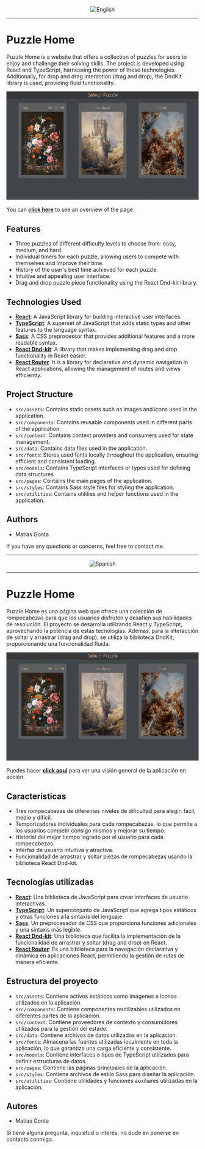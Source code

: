 <p align="center">
  <img src="https://upload.wikimedia.org/wikipedia/en/thumb/a/ae/Flag_of_the_United_Kingdom.svg/2560px-Flag_of_the_United_Kingdom.svg.png" alt="English" width="100px" />
</p>

---

# Puzzle Home

Puzzle Home is a website that offers a collection of puzzles for users to enjoy and challenge their solving skills. The project is developed using React and TypeScript, harnessing the power of these technologies. Additionally, for drop and drag interaction (drag and drop), the DndKit library is used, providing fluid functionality.

![puzzle-home-screenshot!](./puzzle-home-screenshot.png)

You can <a href="https://youtu.be/4hoPhppO8EE" target="_blank">**click here**</a> to see an overview of the page.

## Features

- Three puzzles of different difficulty levels to choose from: easy, medium, and hard.
- Individual timers for each puzzle, allowing users to compete with themselves and improve their time.
- History of the user's best time achieved for each puzzle.
- Intuitive and appealing user interface.
- Drag and drop puzzle piece functionality using the React Dnd-kit library.

## Technologies Used

- <a href="https://react.dev/" target="_blank">**React**</a>: A JavaScript library for building interactive user interfaces.
- <a href="https://www.typescriptlang.org/docs/" target="_blank">**TypeScript**</a>: A superset of JavaScript that adds static types and other features to the language syntax.
- <a href="https://sass-lang.com/documentation/" target="_blank">**Sass**</a>: A CSS preprocessor that provides additional features and a more readable syntax.
- <a href="https://docs.dndkit.com/" target="_blank">**React Dnd-kit**</a>: A library that makes implementing drag and drop functionality in React easier.
- <a href="https://reactrouter.com/en/main" target="_blank">**React Router**</a>: It is a library for declarative and dynamic navigation in React applications, allowing the management of routes and views efficiently.

## Project Structure

- `src/assets`: Contains static assets such as images and icons used in the application.
- `src/components`: Contains reusable components used in different parts of the application.
- `src/context`: Contains context providers and consumers used for state management.
- `src/data`: Contains data files used in the application.
- `src/fonts`: Stores used fonts locally throughout the application, ensuring efficient and consistent loading.
- `src/models`: Contains TypeScript interfaces or types used for defining data structures.
- `src/pages`: Contains the main pages of the application.
- `src/styles`: Contains Sass style files for styling the application.
- `src/utilities`: Contains utilities and helper functions used in the application.

## Authors

- Matías Gonta

If you have any questions or concerns, feel free to contact me.

---

<p align="center">
  <img src="https://upload.wikimedia.org/wikipedia/commons/thumb/9/9a/Flag_of_Spain.svg/2560px-Flag_of_Spain.svg.png" alt="Spanish" width="100px" />
</p>

---

# Puzzle Home

Puzzle Home es una página web que ofrece una colección de rompecabezas para que los usuarios disfruten y desafíen sus habilidades de resolución. El proyecto se desarrolla utilizando React y TypeScript, aprovechando la potencia de estas tecnologías. Además, para la interacción de soltar y arrastrar (drag and drop), se utiliza la biblioteca DndKit, proporcionando una funcionalidad fluida.

![puzzle-home-screenshot!](./puzzle-home-screenshot.png)

Puedes hacer <a href="https://youtu.be/4hoPhppO8EE" target="_blank">**click aquí**</a> para ver una visión general de la aplicación en acción.

## Características

- Tres rompecabezas de diferentes niveles de dificultad para elegir: fácil, medio y difícil.
- Temporizadores individuales para cada rompecabezas, lo que permite a los usuarios competir consigo mismos y mejorar su tiempo.
- Historial del mejor tiempo logrado por el usuario para cada rompecabezas.
- Interfaz de usuario intuitiva y atractiva.
- Funcionalidad de arrastrar y soltar piezas de rompecabezas usando la biblioteca React Dnd-kit.

## Tecnologías utilizadas

- <a href="https://react.dev/" target="_blank">**React**</a>: Una biblioteca de JavaScript para crear interfaces de usuario interactivas.
- <a href="https://www.typescriptlang.org/docs/" target="_blank">**TypeScript**</a>: Un superconjunto de JavaScript que agrega tipos estáticos y otras funciones a la sintaxis del lenguaje.
- <a href="https://sass-lang.com/documentation/" target="_blank">**Sass**</a>: Un preprocesador de CSS que proporciona funciones adicionales y una sintaxis más legible.
- <a href="https://docs.dndkit.com/" target="_blank">**React Dnd-kit**</a>: Una biblioteca que facilita la implementación de la funcionalidad de arrastrar y soltar (drag and drop) en React.
- <a href="https://reactrouter.com/en/main" target="_blank">**React Router**</a>: Es una biblioteca para la navegación declarativa y dinámica en aplicaciones React, permitiendo la gestión de rutas de manera eficiente.

## Estructura del proyecto

- `src/assets`: Contiene activos estáticos como imágenes e íconos utilizados en la aplicación.
- `src/components`: Contiene componentes reutilizables utilizados en diferentes partes de la aplicación.
- `src/context`: Contiene proveedores de contexto y consumidores utilizados para la gestión del estado.
- `src/data`: Contiene archivos de datos utilizados en la aplicación.
- `src/fonts`: Almacena las fuentes utilizadas localmente en toda la aplicación, lo que garantiza una carga eficiente y consistente.
- `src/models`: Contiene interfaces o tipos de TypeScript utilizados para definir estructuras de datos.
- `src/pages`: Contiene las páginas principales de la aplicación.
- `src/styles`: Contiene archivos de estilo Sass para diseñar la aplicación.
- `src/utilities`: Contiene utilidades y funciones auxiliares utilizadas en la aplicación.

## Autores

- Matías Gonta

Si tiene alguna pregunta, inquietud o interés, no dude en ponerse en contacto conmigo.